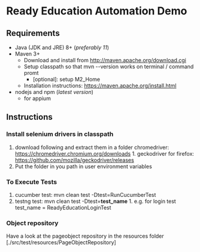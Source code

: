 # Ready Education Automation Demo

## Requirements

* Java (JDK and JRE) 8+ (_preferably 11_)
* Maven 3+
  * Download and install from <http://maven.apache.org/download.cgi>
  * Setup classpath so that mvn --version works on terminal / command promt
    * [optional]: setup M2_Home
  * Installation instructions: <https://maven.apache.org/install.html>
* nodejs and npm (_latest version_)
  * for appium

## Instructions

### Install selenium drivers in classpath

  1. download following and extract them in a folder   chromedriver: <https://chromedriver.chromium.org/downloads>
    1. geckodriver for firefox: <https://github.com/mozilla/geckodriver/releases>
  2. Put the folder in you path in user environment variables

### To Execute Tests

  1. cucumber test: mvn clean test -Dtest=RunCucumberTest
  1. testng test: mvn clean test -Dtest=**test_name**
    1. e.g. for login test test_name = ReadyEducationLoginTest

### Object repository

Have a look at the pageobject repository in the resources folder [./src/test/resources/PageObjectRepository]

